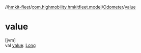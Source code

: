 //[hmkit-fleet](../../../index.md)/[com.highmobility.hmkitfleet.model](../index.md)/[Odometer](index.md)/[value](value.md)

# value

[jvm]\
val [value](value.md): [Long](https://kotlinlang.org/api/latest/jvm/stdlib/kotlin-stdlib/kotlin/-long/index.html)
